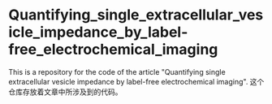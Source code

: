 # Quantifying_single_extracellular_vesicle_impedance_by_label-free_electrochemical_imaging
This is a repository for the code of the article "Quantifying single extracellular vesicle impedance by label-free electrochemical imaging". 
这个仓库存放着文章中所涉及到的代码。
